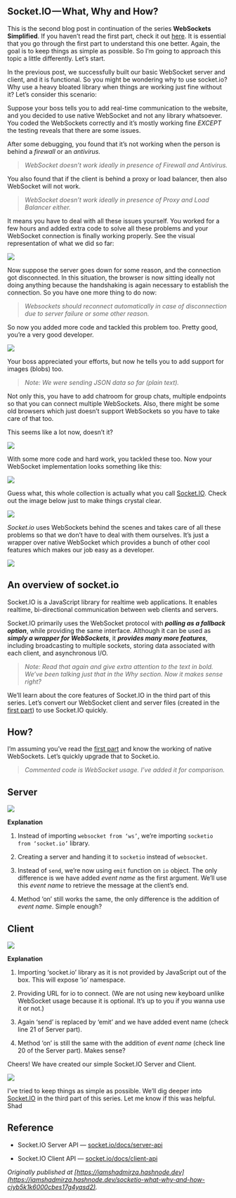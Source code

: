 ## Socket.IO — What, Why and How?


This is the second blog post in continuation of the series **WebSockets Simplified**. If you haven’t read the first part, check it out [here](https://levelup.gitconnected.com/websocket-simplified-b532f266cc9f). It is essential that you go through the first part to understand this one better. Again, the goal is to keep things as simple as possible. So I’m going to approach this topic a little differently. Let’s start.

In the previous post, we successfully built our basic WebSocket server and client, and it is functional. So you might be wondering why to use socket.io? Why use a heavy bloated library when things are working just fine without it? Let’s consider this scenario:

Suppose your boss tells you to add real-time communication to the website, and you decided to use native WebSocket and not any library whatsoever.
You coded the WebSockets correctly and it’s mostly working fine *EXCEPT* the testing reveals that there are some issues.

After some debugging, you found that it’s not working when the person is behind a *firewall* or an *antivirus.*
> *WebSocket doesn’t work ideally in presence of Firewall and Antivirus.*

You also found that if the client is behind a proxy or load balancer, then also WebSocket will not work.
> *WebSocket doesn’t work ideally in presence of Proxy and Load Balancer either.*

It means you have to deal with all these issues yourself. You worked for a few hours and added extra code to solve all these problems and your WebSocket connection is finally working properly. See the visual representation of what we did so far:

![](https://cdn.hashnode.com/res/hashnode/image-dev/upload/v1626428662998/PbDGtRF__.jpeg)

Now suppose the server goes down for some reason, and the connection got disconnected. In this situation, the browser is now sitting ideally not doing anything because the handshaking is again necessary to establish the connection. So you have one more thing to do now:
> *Websockets should reconnect automatically in case of disconnection due to server failure or some other reason.*

So now you added more code and tackled this problem too. Pretty good, you’re a very good developer.

![](https://cdn.hashnode.com/res/hashnode/image-dev/upload/v1626428668883/_1Ql5adPG.gif)

Your boss appreciated your efforts, but now he tells you to add support for images (blobs) too.
> *Note: We were sending JSON data so far (plain text).*

Not only this, you have to add chatroom for group chats, multiple endpoints so that you can connect multiple WebSockets. Also, there might be some old browsers which just doesn’t support WebSockets so you have to take care of that too.

This seems like a lot now, doesn’t it?

![](https://cdn.hashnode.com/res/hashnode/image-dev/upload/v1626428679966/iOyn4Gvh_.gif)

With some more code and hard work, you tackled these too. Now your WebSocket implementation looks something like this:

![](https://cdn.hashnode.com/res/hashnode/image-dev/upload/v1626428683848/QXsDWWyMN.jpeg)

Guess what, this whole collection is actually what you call [Socket.IO](https://hashnode.com/util/redirect?url=http://Socket.IO). Check out the image below just to make things crystal clear.

![](https://cdn.hashnode.com/res/hashnode/image-dev/upload/v1626428687169/mL5x1IkVo.jpeg)

*Socket.io* uses WebSockets behind the scenes and takes care of all these problems so that we don’t have to deal with them ourselves. It’s just a wrapper over native WebSocket which provides a bunch of other cool features which makes our job easy as a developer.

![](https://cdn.hashnode.com/res/hashnode/image-dev/upload/v1626428691507/N-i74HVzl.gif)

## An overview of socket.io

Socket.IO is a JavaScript library for realtime web applications. It enables realtime, bi-directional communication between web clients and servers.

Socket.IO primarily uses the WebSocket protocol with ***polling as a fallback option***, while providing the same interface. Although it can be used as ***simply a wrapper for WebSockets***, it ***provides many more features***, including broadcasting to multiple sockets, storing data associated with each client, and asynchronous I/O.
> *Note: Read that again and give extra attention to the text in bold. We’ve been talking just that in the Why section. Now it makes sense right?*

We’ll learn about the core features of Socket.IO in the third part of this series. Let’s convert our WebSocket client and server files (created in the[ first part](https://levelup.gitconnected.com/websocket-simplified-b532f266cc9f)) to use Socket.IO quickly.

## How?

I’m assuming you’ve read the [first part](https://levelup.gitconnected.com/websocket-simplified-b532f266cc9f) and know the working of native WebSockets. Let’s quickly upgrade that to Socket.io.
> *Commented code is WebSocket usage. I’ve added it for comparison.*

## Server

![](https://cdn.hashnode.com/res/hashnode/image-dev/upload/v1626428696232/wnrw0Utt6.png)

**Explanation**

1. Instead of importing `websocket from ‘ws’`, we’re importing `socketio from ‘socket.io’` library.

1. Creating a server and handing it to `socketio` instead of `websocket`.

1. Instead of `send`, we’re now using `emit` function on `io` object. The only difference is we have added *event name* as the first argument. We’ll use this *event name* to retrieve the message at the client’s end.

1. Method ‘on’ still works the same, the only difference is the addition of *event name*. Simple enough?

## Client

![](https://cdn.hashnode.com/res/hashnode/image-dev/upload/v1626428700434/6dP0PmGMA.png)

**Explanation**

1. Importing ‘socket.io’ library as it is not provided by JavaScript out of the box. This will expose ‘io’ namespace.

1. Providing URL for io to connect. (We are not using new keyboard unlike WebSocket usage because it is optional. It’s up to you if you wanna use it or not.)

1. Again ‘send’ is replaced by ‘emit’ and we have added event name (check line 21 of Server part).

1. Method ‘on’ is still the same with the addition of *event name* (check line 20 of the Server part). Makes sense?

Cheers! We have created our simple Socket.IO Server and Client.

![](https://cdn.hashnode.com/res/hashnode/image-dev/upload/v1626428705666/8B-X6B9GI.gif)

I’ve tried to keep things as simple as possible. We’ll dig deeper into [Socket.IO](https://hashnode.com/util/redirect?url=http://Socket.IO) in the third part of this series. Let me know if this was helpful.
Shad

## Reference

* Socket.IO Server API — [socket.io/docs/server-api](https://hashnode.com/util/redirect?url=https://socket.io/docs/server-api/)

* Socket.IO Client API — [socket.io/docs/client-api](https://hashnode.com/util/redirect?url=https://socket.io/docs/client-api/)

*Originally published at [https://iamshadmirza.hashnode.dev](https://iamshadmirza.hashnode.dev/socketio-what-why-and-how-cjyb5k1k6000cbes17g4yasd2).*